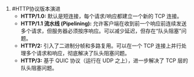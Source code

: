 1. #HTTP协议版本演进 
	*   **HTTP/1.0:** 默认是短连接，每个请求/响应都建立一个新的 TCP 连接。
    *   **HTTP/1.1 流水线 (Pipelining):** 允许客户端在收到前一个响应前连续发送多个请求，但服务器必须按序响应。可以减少延迟，但存在“队头阻塞”问题。
    *   **HTTP/2:** 引入了二进制分帧和多路复用。可以在一个 TCP 连接上并行处理多个请求和响应，彻底解决了队头阻塞问题。
    *   **HTTP/3:** 基于 QUIC 协议（运行在 UDP 之上），进一步解决了 TCP 层的队头阻塞问题。